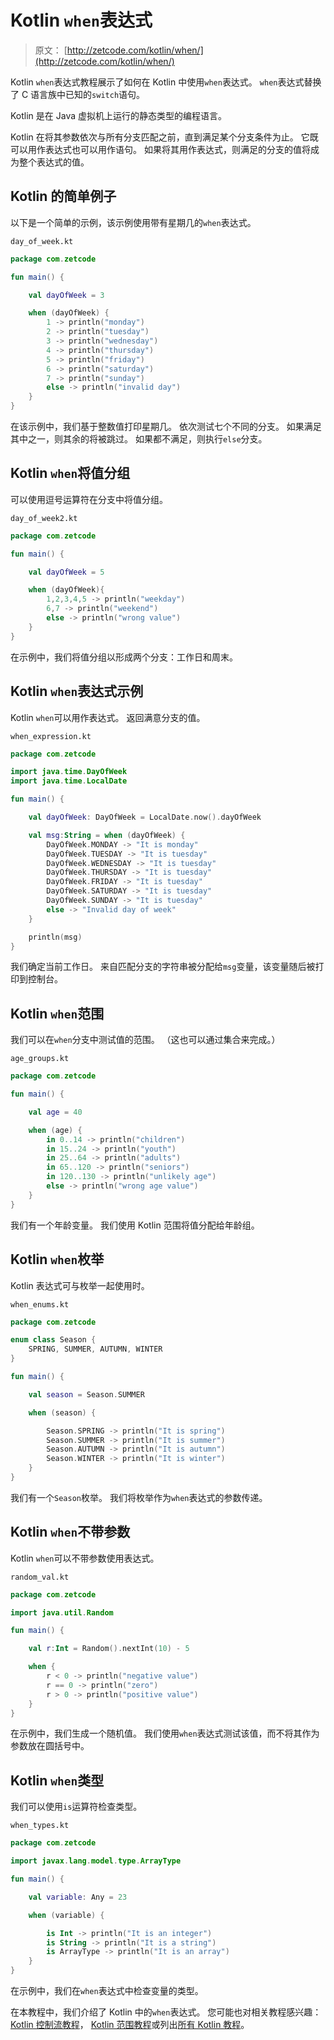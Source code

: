 # Kotlin `when`表达式

> 原文： [http://zetcode.com/kotlin/when/](http://zetcode.com/kotlin/when/)

Kotlin `when`表达式教程展示了如何在 Kotlin 中使用`when`表达式。 `when`表达式替换了 C 语言族中已知的`switch`语句。

Kotlin 是在 Java 虚拟机上运行的静态类型的编程语言。

Kotlin 在将其参数依次与所有分支匹配之前，直到满足某个分支条件为止。 它既可以用作表达式也可以用作语句。 如果将其用作表达式，则满足的分支的值将成为整个表达式的值。

## Kotlin 的简单例子

以下是一个简单的示例，该示例使用带有星期几的`when`表达式。

`day_of_week.kt`

```kt
package com.zetcode

fun main() {

    val dayOfWeek = 3

    when (dayOfWeek) {
        1 -> println("monday")
        2 -> println("tuesday")
        3 -> println("wednesday")
        4 -> println("thursday")
        5 -> println("friday")
        6 -> println("saturday")
        7 -> println("sunday")
        else -> println("invalid day")
    }
}

```

在该示例中，我们基于整数值打印星期几。 依次测试七个不同的分支。 如果满足其中之一，则其余的将被跳过。 如果都不满足，则执行`else`分支。

## Kotlin `when`将值分组

可以使用逗号运算符在分支中将值分组。

`day_of_week2.kt`

```kt
package com.zetcode

fun main() {

    val dayOfWeek = 5

    when (dayOfWeek){
        1,2,3,4,5 -> println("weekday")
        6,7 -> println("weekend")
        else -> println("wrong value")
    }
}

```

在示例中，我们将值分组以形成两个分支：工作日和周末。

## Kotlin `when`表达式示例

Kotlin `when`可以用作表达式。 返回满意分支的值。

`when_expression.kt`

```kt
package com.zetcode

import java.time.DayOfWeek
import java.time.LocalDate

fun main() {

    val dayOfWeek: DayOfWeek = LocalDate.now().dayOfWeek

    val msg:String = when (dayOfWeek) {
        DayOfWeek.MONDAY -> "It is monday"
        DayOfWeek.TUESDAY -> "It is tuesday"
        DayOfWeek.WEDNESDAY -> "It is tuesday"
        DayOfWeek.THURSDAY -> "It is tuesday"
        DayOfWeek.FRIDAY -> "It is tuesday"
        DayOfWeek.SATURDAY -> "It is tuesday"
        DayOfWeek.SUNDAY -> "It is tuesday"
        else -> "Invalid day of week"
    }

    println(msg)
}

```

我们确定当前工作日。 来自匹配分支的字符串被分配给`msg`变量，该变量随后被打印到控制台。

## Kotlin `when`范围

我们可以在`when`分支中测试值的范围。 （这也可以通过集合来完成。）

`age_groups.kt`

```kt
package com.zetcode

fun main() {

    val age = 40

    when (age) {
        in 0..14 -> println("children")
        in 15..24 -> println("youth")
        in 25..64 -> println("adults")
        in 65..120 -> println("seniors")
        in 120..130 -> println("unlikely age")
        else -> println("wrong age value")
    }
}

```

我们有一个年龄变量。 我们使用 Kotlin 范围将值分配给年龄组。

## Kotlin `when`枚举

Kotlin 表达式可与枚举一起使用时。

`when_enums.kt`

```kt
package com.zetcode

enum class Season {
    SPRING, SUMMER, AUTUMN, WINTER
}

fun main() {

    val season = Season.SUMMER

    when (season) {

        Season.SPRING -> println("It is spring")
        Season.SUMMER -> println("It is summer")
        Season.AUTUMN -> println("It is autumn")
        Season.WINTER -> println("It is winter")
    }
}

```

我们有一个`Season`枚举。 我们将枚举作为`when`表达式的参数传递。

## Kotlin `when`不带参数

Kotlin `when`可以不带参数使用表达式。

`random_val.kt`

```kt
package com.zetcode

import java.util.Random

fun main() {

    val r:Int = Random().nextInt(10) - 5

    when {
        r < 0 -> println("negative value")
        r == 0 -> println("zero")
        r > 0 -> println("positive value")
    }
}

```

在示例中，我们生成一个随机值。 我们使用`when`表达式测试该值，而不将其作为参数放在圆括号中。

## Kotlin `when`类型

我们可以使用`is`运算符检查类型。

`when_types.kt`

```kt
package com.zetcode

import javax.lang.model.type.ArrayType

fun main() {

    val variable: Any = 23

    when (variable) {

        is Int -> println("It is an integer")
        is String -> println("It is a string")
        is ArrayType -> println("It is an array")
    }
}

```

在示例中，我们在`when`表达式中检查变量的类型。

在本教程中，我们介绍了 Kotlin 中的`when`表达式。 您可能也对相关教程感兴趣： [Kotlin 控制流教程](/kotlin/controlflow/)， [Kotlin 范围教程](/kotlin/ranges/)或列出[所有 Kotlin 教程](/all/#kotlin)。